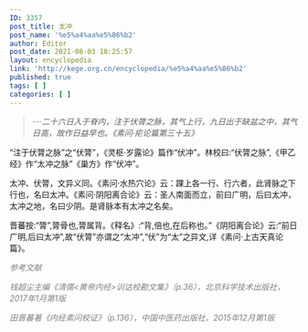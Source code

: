 ```yaml
---
ID: 3357
post_title: 太冲
post_name: '%e5%a4%aa%e5%86%b2'
author: Editor
post_date: 2021-08-03 18:25:57
layout: encyclopedia
link: 'http://kege.org.cn/encyclopedia/%e5%a4%aa%e5%86%b2'
published: true
tags: [ ]
categories: [ ]
---
```

<blockquote><em>····二十六日入于脊内，注于伏膂之脉，其气上行，九日出于缺盆之中，其气日高，故作日益早也。《素问·疟论篇第三十五》</em></blockquote>
“注于伏膂之脉”之“伏膂”，《灵枢·岁露论》篇作“伏冲”。林校曰:“伏膂之脉”,《甲乙经》作“太冲之脉”《巢方》作“伏冲”。

太冲、伏膂，文异义同。《素问·水热穴论》云：踝上各一行、行六者，此肾脉之下行也，名曰太冲。《素问·阴阳离合论》云：圣人南面而立，前曰广明，后曰太冲，太冲之地，名曰少阴。是肾脉本有太冲之名矣。

晋蕃按:“膂”,膂骨也,膂属背。《释名》:“背,倍也,在后称也。”《阴阳离合论》云:“前日广明,后曰太冲”,故“伏膂”亦谓之“太冲”,“伏”为“太”之异文,详《素问·上古天真论篇》。

<span style="color: #808080;"><em>参考文献</em></span>

<span style="color: #808080;"><em>钱超尘主编《清儒&lt;黄帝内经&gt;训诂校勘文集》（p.36），北京科学技术出版社，2017年1月第1版</em></span>

<span style="color: #808080;"><em>田晋蕃著《内经素问校证》（p.136），中国中医药出版社，2015年12月第1版</em></span>

&nbsp;